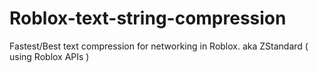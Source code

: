 # Roblox-text-string-compression
Fastest/Best text compression for networking in Roblox. aka ZStandard ( using Roblox APIs )
